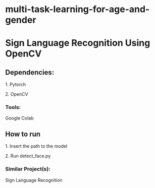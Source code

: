 # multi-task-learning-for-age-and-gender

<h1>Sign Language Recognition Using OpenCV</h1>
<h2>Dependencies:</h2>
  <p>1. Pytorch</p>
  <p>2. OpenCV</p>
  

<h3>Tools:</h3>
  <p>Google Colab</p>

<h2>How to run</h2>
<p>1. Insert the path to the model</p>
<p>2. Run detect_face.py</p>


<h3>Similar Project(s):</h3>
<link ref= 'https://github.com/Arshad221b/Sign-Language-Recognition'>Sign Language Recognition </link>



